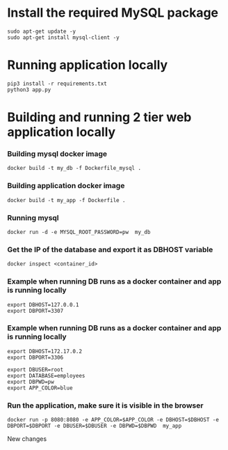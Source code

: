 # Install the required MySQL package
```
sudo apt-get update -y
sudo apt-get install mysql-client -y
```

# Running application locally
```
pip3 install -r requirements.txt
python3 app.py
```

# Building and running 2 tier web application locally
### Building mysql docker image 
```
docker build -t my_db -f Dockerfile_mysql . 
```

### Building application docker image 
```
docker build -t my_app -f Dockerfile . 
```

### Running mysql
```
docker run -d -e MYSQL_ROOT_PASSWORD=pw  my_db
```


### Get the IP of the database and export it as DBHOST variable
```
docker inspect <container_id>
```


### Example when running DB runs as a docker container and app is running locally
```
export DBHOST=127.0.0.1
export DBPORT=3307
```
### Example when running DB runs as a docker container and app is running locally
```
export DBHOST=172.17.0.2
export DBPORT=3306
```
```
export DBUSER=root
export DATABASE=employees
export DBPWD=pw
export APP_COLOR=blue
```
### Run the application, make sure it is visible in the browser
```
docker run -p 8080:8080 -e APP_COLOR=$APP_COLOR -e DBHOST=$DBHOST -e DBPORT=$DBPORT -e DBUSER=$DBUSER -e DBPWD=$DBPWD  my_app
```
New changes

